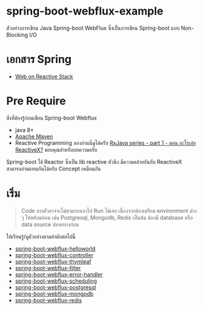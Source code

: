 # spring-boot-webflux-example

ตัวอย่างการเขียน Java Spring-boot WebFlux ซึ่งเป็นการเขียน Spring-boot แบบ Non-Blocking I/O  

# เอกสาร Spring 

- [Web on Reactive Stack](https://docs.spring.io/spring/docs/current/spring-framework-reference/web-reactive.html)

# Pre Require 
สิ่งที่ต้องรู้ก่อนเขียน Spring-boot Webflux
- java 8+
- [Apache Maven](https://coderunnerth.co/2018/12/05/%E0%B8%A3%E0%B8%B9%E0%B9%89%E0%B8%88%E0%B8%B1%E0%B8%81%E0%B8%81%E0%B8%B1%E0%B8%9A-apache-maven/)
- Reactive Programming ลองอ่านนี่ดูได้ครับ [RxJava series - part 1 - ตอน อะไรเอ่ย ReactiveX?](https://medium.com/@nutron/what-is-reactivex-38293abb81cb)  ขอบคุณสำหรับบทความครับ    

Spring-boot ใช้ Reactor ซึ่งเป็น lib reactive ตัวนึง มีความคล้ายกันกับ ReactiveX สามารถอ่านแทนกันได้ครับ Concept เหมือนกัน  


# เริ่ม 

> Code บางตัวอาจจะไม่สามารถเอาไป Run ได้เลย เนื่องจากต้องเตรียม environment ต่าง ๆ ให้พร้อมก่อน เช่น Postgresql, Mongodb, Redis เป็นต้น ต้องมี database หรือ data source ปลายทางก่อน  

ให้เรียนรู้/ดูตัวอย่างตามลำดับต่อไปนี้    

- [spring-boot-webflux-helloworld](spring-boot-webflux-helloworld)
- [spring-boot-webflux-controller](spring-boot-webflux-controller) 
- [spring-boot-webflux-thymleaf](spring-boot-webflux-thymleaf) 
- [spring-boot-webflux-filter](spring-boot-webflux-filter)
- [spring-boot-webflux-error-handler](spring-boot-webflux-error-handler) 
- [spring-boot-webflux-scheduling](spring-boot-webflux-scheduling)
- [spring-boot-webflux-postgresql](spring-boot-webflux-postgresql)
- [spring-boot-webflux-mongodb](spring-boot-webflux-mongodb)
- [spring-boot-webflux-redis](spring-boot-webflux-redis) 

